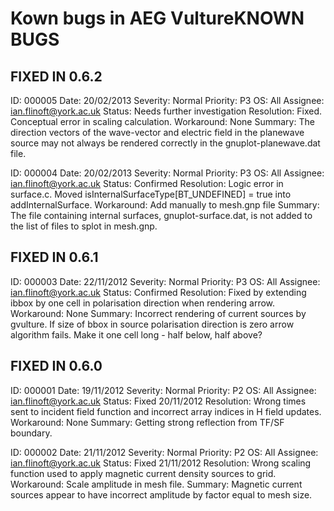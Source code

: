 
# Kown bugs in AEG VultureKNOWN BUGS



## FIXED IN 0.6.2

ID: 000005
Date: 20/02/2013
Severity: Normal
Priority: P3
OS: All
Assignee: ian.flinoft@york.ac.uk
Status: Needs further investigation
Resolution: Fixed. Conceptual error in scaling calculation.
Workaround: None
Summary: The direction vectors of the wave-vector and electric field
         in the planewave source may not always be rendered correctly in
         the gnuplot-planewave.dat file.

ID: 000004
Date: 20/02/2013
Severity: Normal
Priority: P3
OS: All
Assignee: ian.flinoft@york.ac.uk
Status: Confirmed
Resolution: Logic error in surface.c. Moved
            isInternalSurfaceType[BT_UNDEFINED] = true
            into addInternalSurface.
Workaround: Add manually to mesh.gnp file
Summary: The file containing internal surfaces, gnuplot-surface.dat, is
         not added to the list of files to splot in mesh.gnp.

## FIXED IN 0.6.1


ID: 000003
Date: 22/11/2012
Severity: Normal
Priority: P3
OS: All
Assignee: ian.flinoft@york.ac.uk
Status: Confirmed
Resolution: Fixed by extending ibbox by one cell in polarisation direction
            when rendering arrow.
Workaround: None
Summary: Incorrect rendering of current sources by gvulture.
         If size of bbox in source polarisation direction is zero
         arrow algorithm fails. Make it one cell long - half below, half above?

## FIXED IN 0.6.0

ID: 000001
Date: 19/11/2012
Severity: Normal
Priority: P2
OS: All
Assignee: ian.flinoft@york.ac.uk
Status: Fixed 20/11/2012
Resolution: Wrong times sent to incident field function and incorrect
            array indices in H field updates. 
Workaround: None
Summary: Getting strong reflection from TF/SF boundary.

ID: 000002
Date: 21/11/2012
Severity: Normal
Priority: P2
OS: All
Assignee: ian.flinoft@york.ac.uk
Status: Fixed 21/11/2012
Resolution: Wrong scaling function used to apply magnetic current density
            sources to grid.
Workaround: Scale amplitude in mesh file.
Summary: Magnetic current sources appear to have incorrect amplitude
         by factor equal to mesh size.
